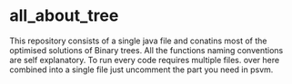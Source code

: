 # all_about_tree
This repository consists of a single java file and conatins most of the optimised solutions of Binary trees.
All the functions naming conventions are self explanatory.
To run every code requires multiple files. over here combined into a single file just uncomment the part you need in psvm.

